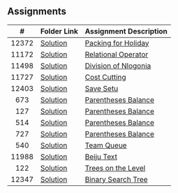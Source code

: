 ## Assignments

|   #   | Folder Link                        | Assignment Description                                   |
| :---: | ---------------------------------- | -------------------------------------------------------- |
| 12372 | [Solution](/Assignments/P01/12372) | [Packing for Holiday](/Assignments/P01/12372/12372.pdf)  |
| 11172 | [Solution](/Assignments/P01/11172) | [Relational Operator](/Assignments/P01/11172/11172.pdf)  |
| 11498 | [Solution](/Assignments/P01/11498) | [Division of Nlogonia](/Assignments/P01/11498/11498.pdf) |
| 11727 | [Solution](/Assignments/P01/11727) | [Cost Cutting](/Assignments/P01/11727/11727.pdf)         |
| 12403 | [Solution](/Assignments/P01/12403) | [Save Setu](/Assignments/P01/12403/12403.pdf)            |
|  673  | [Solution](/Assignments/P02/673)   | [Parentheses Balance](/Assignments/P02/673/673.pdf)      |
|  127  | [Solution](/Assignments/P02/127)   | [Parentheses Balance](/Assignments/P02/127/127.pdf)      |
|  514  | [Solution](/Assignments/P02/514)   | [Parentheses Balance](/Assignments/P02/514/514.pdf)      |
|  727  | [Solution](/Assignments/P02/727)   | [Parentheses Balance](/Assignments/P02/727/727.pdf)      |
|  540  | [Solution](/Assignments/P03/540)   | [Team Queue](/Assignments/P03/540/540.pdf)               |
| 11988 | [Solution](/Assignments/P03/11988) | [Beiju Text](/Assignments/P03/11988/11988.pdf)           |
|  122  | [Solution](/Assignments/P04/122)   | [Trees on the Level](/Assignments/P04/122/122.pdf)       |
| 12347 | [Solution](/Assignments/P04/12347) | [Binary Search Tree](/Assignments/P04/12347/12347.pdf)   |
